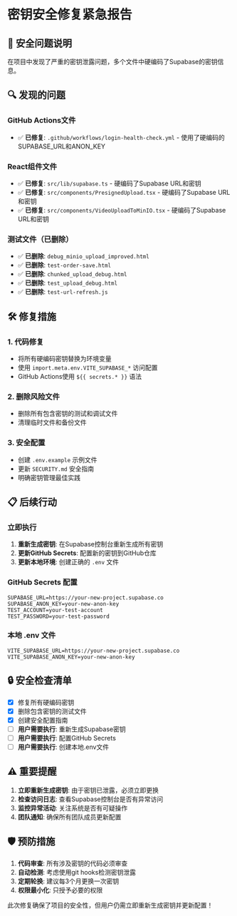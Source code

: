 # 密钥安全修复紧急报告

## 🚨 安全问题说明

在项目中发现了严重的密钥泄露问题，多个文件中硬编码了Supabase的密钥信息。

## 🔍 发现的问题

### GitHub Actions文件
- ✅ **已修复**: `.github/workflows/login-health-check.yml` - 使用了硬编码的SUPABASE_URL和ANON_KEY

### React组件文件
- ✅ **已修复**: `src/lib/supabase.ts` - 硬编码了Supabase URL和密钥
- ✅ **已修复**: `src/components/PresignedUpload.tsx` - 硬编码了Supabase URL和密钥
- ✅ **已修复**: `src/components/VideoUploadToMinIO.tsx` - 硬编码了Supabase URL和密钥

### 测试文件（已删除）
- ✅ **已删除**: `debug_minio_upload_improved.html`
- ✅ **已删除**: `test-order-save.html`
- ✅ **已删除**: `chunked_upload_debug.html`
- ✅ **已删除**: `test_upload_debug.html`
- ✅ **已删除**: `test-url-refresh.js`

## 🛠️ 修复措施

### 1. 代码修复
- 将所有硬编码密钥替换为环境变量
- 使用 `import.meta.env.VITE_SUPABASE_*` 访问配置
- GitHub Actions使用 `${{ secrets.* }}` 语法

### 2. 删除风险文件
- 删除所有包含密钥的测试和调试文件
- 清理临时文件和备份文件

### 3. 安全配置
- 创建 `.env.example` 示例文件
- 更新 `SECURITY.md` 安全指南
- 明确密钥管理最佳实践

## 📋 后续行动

### 立即执行
1. **重新生成密钥**: 在Supabase控制台重新生成所有密钥
2. **更新GitHub Secrets**: 配置新的密钥到GitHub仓库
3. **更新本地环境**: 创建正确的 `.env` 文件

### GitHub Secrets 配置
```
SUPABASE_URL=https://your-new-project.supabase.co
SUPABASE_ANON_KEY=your-new-anon-key
TEST_ACCOUNT=your-test-account
TEST_PASSWORD=your-test-password
```

### 本地 .env 文件
```env
VITE_SUPABASE_URL=https://your-new-project.supabase.co
VITE_SUPABASE_ANON_KEY=your-new-anon-key
```

## 🔒 安全检查清单

- [x] 修复所有硬编码密钥
- [x] 删除包含密钥的测试文件
- [x] 创建安全配置指南
- [ ] **用户需要执行**: 重新生成Supabase密钥
- [ ] **用户需要执行**: 配置GitHub Secrets
- [ ] **用户需要执行**: 创建本地.env文件

## ⚠️ 重要提醒

1. **立即重新生成密钥**: 由于密钥已泄露，必须立即更换
2. **检查访问日志**: 查看Supabase控制台是否有异常访问
3. **监控异常活动**: 关注系统是否有可疑操作
4. **团队通知**: 确保所有团队成员更新配置

## 🛡️ 预防措施

1. **代码审查**: 所有涉及密钥的代码必须审查
2. **自动检测**: 考虑使用git hooks检测密钥泄露
3. **定期轮换**: 建议每3个月更换一次密钥
4. **权限最小化**: 只授予必要的权限

此次修复确保了项目的安全性，但用户仍需立即重新生成密钥并更新配置！ 